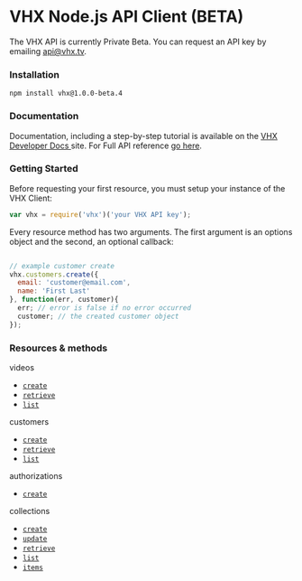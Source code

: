 # VHX Node.js API Client (BETA)

The VHX API is currently Private Beta. You can request an API key by emailing api@vhx.tv.

### Installation

`npm install vhx@1.0.0-beta.4`

### Documentation

Documentation, including a step-by-step tutorial is available on the [VHX Developer Docs ](http://dev.vhx.tv/api?node) site.
For Full API reference [go here](http://dev.vhx.tv/docs/api?node).

### Getting Started

Before requesting your first resource, you must setup your instance of the VHX Client:

```js
var vhx = require('vhx')('your VHX API key');
```

Every resource method has two arguments. The first argument is an options object and the second, an optional callback:

```js

// example customer create
vhx.customers.create({
  email: 'customer@email.com',
  name: 'First Last'
}, function(err, customer){
  err; // error is false if no error occurred
  customer; // the created customer object
});
```

### Resources & methods

videos
  * [`create`](http://dev.vhx.tv/docs/api/?node#videos-create)
  * [`retrieve`](http://dev.vhx.tv/docs/api?node#videos-retrieve)
  * [`list`](http://dev.vhx.tv/docs/api?node#videos-list)

customers
  * [`create`](http://dev.vhx.tv/docs/api/?node#customer-create)
  * [`retrieve`](http://dev.vhx.tv/docs/api/?node#customer-retrieve)
  * [`list`](http://dev.vhx.tv/docs/api/?node#customer-list)

authorizations
  * [`create`](http://dev.vhx.tv/docs/api/?node#authorizations-create)

collections
  * [`create`](http://dev.vhx.tv/docs/api?node#collections-create)
  * [`update`](http://dev.vhx.tv/docs/api?node#collections-update)
  * [`retrieve`](http://dev.vhx.tv/docs/api?node#collections-retrieve)
  * [`list`](http://dev.vhx.tv/docs/api?node#collections-list)
  * [`items`](http://dev.vhx.tv/docs/api?node#collections-items)
